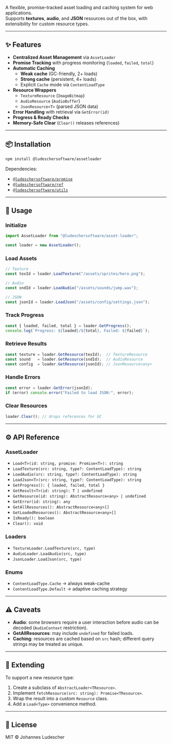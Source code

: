 A flexible, promise-tracked asset loading and caching system for web applications.  
Supports **textures**, **audio**, and **JSON** resources out of the box, with extensibility for custom resource types.

---

## ✨ Features

- **Centralized Asset Management** via `AssetLoader`
- **Promise Tracking** with progress monitoring (`loaded`, `failed`, `total`)
- **Automatic Caching**
  - **Weak cache** (GC-friendly, 2+ loads)
  - **Strong cache** (persistent, 4+ loads)
  - Explicit `Cache` mode via `ContentLoadType`
- **Resource Wrappers**
  - `TextureResource` (`ImageBitmap`)
  - `AudioResource` (`AudioBuffer`)
  - `JsonResource<T>` (parsed JSON data)
- **Error Handling** with retrieval via `GetError(id)`
- **Progress & Ready Checks**
- **Memory-Safe Clear** (`Clear()` releases references)

---

## 📦 Installation

```bash
npm install @ludeschersoftware/assetloader
````

Dependencies:

* [`@ludeschersoftware/promise`](https://www.npmjs.com/package/@ludeschersoftware/promise)
* [`@ludeschersoftware/ref`](https://www.npmjs.com/package/@ludeschersoftware/ref)
* [`@ludeschersoftware/utils`](https://www.npmjs.com/package/@ludeschersoftware/utils)

---

## 🚀 Usage

### Initialize

```ts
import AssetLoader from "@ludeschersoftware/asset-loader";

const loader = new AssetLoader();
```

### Load Assets

```ts
// Texture
const texId = loader.LoadTexture("/assets/sprites/hero.png");

// Audio
const sndId = loader.LoadAudio("/assets/sounds/jump.wav");

// JSON
const jsonId = loader.LoadJson("/assets/config/settings.json");
```

### Track Progress

```ts
const { loaded, failed, total } = loader.GetProgress();
console.log(`Progress: ${loaded}/${total}, Failed: ${failed}`);
```

### Retrieve Results

```ts
const texture = loader.GetResource(texId);  // TextureResource
const sound   = loader.GetResource(sndId);  // AudioResource
const config  = loader.GetResource(jsonId); // JsonResource<any>
```

### Handle Errors

```ts
const error = loader.GetError(jsonId);
if (error) console.error("Failed to load JSON:", error);
```

### Clear Resources

```ts
loader.Clear(); // drops references for GC
```

---

## ⚙️ API Reference

### **AssetLoader**

* `Load<T>(id: string, promise: Promise<T>): string`
* `LoadTexture(src: string, type?: ContentLoadType): string`
* `LoadAudio(src: string, type?: ContentLoadType): string`
* `LoadJson<T>(src: string, type?: ContentLoadType): string`
* `GetProgress(): { loaded, failed, total }`
* `GetResult<T>(id: string): T | undefined`
* `GetResource(id: string): AbstractResource<any> | undefined`
* `GetError(id: string): any`
* `GetAllResources(): AbstractResource<any>[]`
* `GetLoadedResources(): AbstractResource<any>[]`
* `IsReady(): boolean`
* `Clear(): void`

### **Loaders**

* `TextureLoader.LoadTexture(src, type)`
* `AudioLoader.LoadAudio(src, type)`
* `JsonLoader.LoadJson(src, type)`

### **Enums**

* `ContentLoadType.Cache` → always weak-cache
* `ContentLoadType.Default` → adaptive caching strategy

---

## ⚠️ Caveats

* **Audio**: some browsers require a user interaction before audio can be decoded (`AudioContext` restriction).
* **GetAllResources**: may include `undefined` for failed loads.
* **Caching**: resources are cached based on `src` hash; different query strings may be treated as unique.

---

## 🔧 Extending

To support a new resource type:

1. Create a subclass of `AbstractLoader<TResource>`.
2. Implement `fetchResource(src: string): Promise<TResource>`.
3. Wrap the result into a custom `Resource` class.
4. Add a `Load<Type>` convenience method.

---

## 📜 License

MIT © Johannes Ludescher